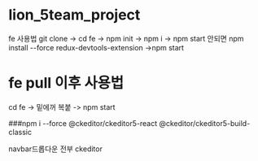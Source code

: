 # lion_5team_project
fe 사용법
git clone -> cd fe -> npm init -> npm i -> npm start
안되면 
npm install --force redux-devtools-extension ->npm start







# fe pull 이후 사용법 
cd fe ->  밑에꺼 복붙 -> npm start 

###npm i --force @ckeditor/ckeditor5-react @ckeditor/ckeditor5-build-classic


navbar드롭다운 전부 ckeditor 
